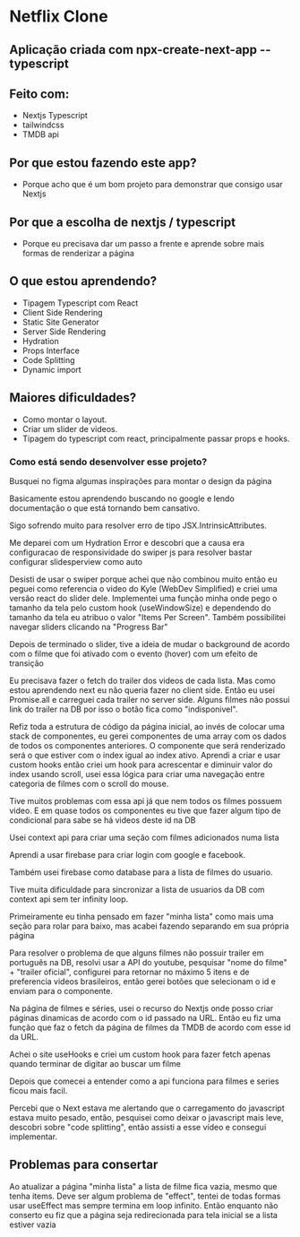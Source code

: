 # Netflix Clone

## Aplicação criada com npx-create-next-app --typescript

## Feito com:

- Nextjs Typescript
- tailwindcss
- TMDB api

## Por que estou fazendo este app?

- Porque acho que é um bom projeto para demonstrar que consigo usar Nextjs

## Por que a escolha de nextjs / typescript

- Porque eu precisava dar um passo a frente e aprende sobre mais formas de renderizar a página

## O que estou aprendendo?

- Tipagem Typescript com React
- Client Side Rendering
- Static Site Generator
- Server Side Rendering
- Hydration
- Props Interface
- Code Splitting
- Dynamic import

## Maiores dificuldades?

- Como montar o layout.
- Criar um slider de videos.
- Tipagem do typescript com react, principalmente passar props e hooks.

### Como está sendo desenvolver esse projeto?

Busquei no figma algumas inspirações para montar o design da página

Basicamente estou aprendendo buscando no google e lendo documentação o que está tornando bem cansativo.

Sigo sofrendo muito para resolver erro de tipo JSX.IntrinsicAttributes.

Me deparei com um Hydration Error e descobri que a causa era configuracao de responsividade do swiper js para resolver bastar configurar slidesperview como auto

Desisti de usar o swiper porque achei que não combinou muito então eu peguei como referencia o video do Kyle (WebDev Simplified) e criei uma versão react do slider dele. Implementei uma função minha onde pego o tamanho da tela pelo custom hook (useWindowSize) e dependendo do tamanho da tela eu atribuo o valor "Items Per Screen". Também possibilitei navegar sliders clicando na "Progress Bar"

Depois de terminado o slider, tive a ideia de mudar o background de acordo com o filme que foi ativado com o evento (hover) com um efeito de transição

Eu precisava fazer o fetch do trailer dos videos de cada lista. Mas como estou aprendendo next eu não queria fazer no client side. Então eu usei Promise.all e carreguei cada trailer no server side. Alguns filmes não possui link do trailer na DB por isso o botão fica como "indisponivel".

Refiz toda a estrutura de código da página inicial, ao invés de colocar uma stack de componentes, eu gerei componentes de uma array com os dados de todos os componentes anteriores. O componente que será renderizado será o que estiver com o index igual ao index ativo.
Aprendi a criar e usar custom hooks então criei um hook para acrescentar e diminuir valor do index usando scroll, usei essa lógica para criar uma navegação entre categoria de filmes com o scroll do mouse.

Tive muitos problemas com essa api já que nem todos os filmes possuem video. E em quase todos os componentes eu tive que fazer algum tipo de condicional para sabe se há videos deste id na DB

Usei context api para criar uma seção com filmes adicionados numa lista

Aprendi a usar firebase para criar login com google e facebook.

Também usei firebase como database para a lista de filmes do usuario.

Tive muita dificuldade para sincronizar a lista de usuarios da DB com context api sem ter infinity loop.

Primeiramente eu tinha pensado em fazer "minha lista" como mais uma seção para rolar para baixo, mas acabei fazendo separando em sua própria página

Para resolver o problema de que alguns filmes não possuir trailer em português na DB, resolvi usar a API do youtube, pesquisar "nome do filme" + "trailer oficial", configurei para retornar no máximo 5 itens e de preferencia videos brasileiros, então gerei botões que selecionam o id e enviam para o componente.

Na página de filmes e séries, usei o recurso do Nextjs onde posso criar páginas dinamicas de acordo com o id passado na URL. Então eu fiz uma função que faz o fetch da página de filmes da TMDB de acordo com esse id da URL.

Achei o site useHooks e criei um custom hook para fazer fetch apenas quando terminar de digitar ao buscar um filme

Depois que comecei a entender como a api funciona para filmes e series ficou mais facil.

Percebi que o Next estava me alertando que o carregamento do javascript estava muito pesado, então, pesquisei como deixar o javascript mais leve, descobri sobre "code splitting", então assisti a esse vídeo e consegui implementar.

## Problemas para consertar

Ao atualizar a página "minha lista" a lista de filme fica vazia, mesmo que tenha items. Deve ser algum problema de "effect", tentei de todas formas usar useEffect mas sempre termina em loop infinito. Então enquanto não conserto eu fiz que a página seja redirecionada para tela inicial se a lista estiver vazia
